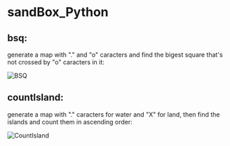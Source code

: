 sandBox_Python
==============

bsq:
----

generate a map with "." and "o" caracters and find the bigest square that's not crossed by "o" caracters in it:  

![BSQ](https://raw.githubusercontent.com/Bridouille/sandBox_Python/master/img/un_bsq.png "BSQ")


countIsland:
------------

generate a map with "." caracters for water and "X" for land, then find the islands and count them in ascending order:  

![CountIsland](https://raw.githubusercontent.com/Bridouille/sandBox_Python/master/img/un_count_island.png "CountIsland")
